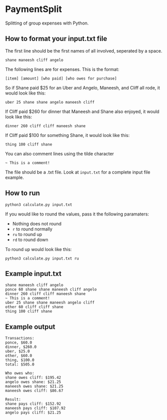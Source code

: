 # PaymentSplit
Splitting of group expenses with Python.

## How to format your input.txt file
The first line should be the first names of all involved, seperated by a space.
~~~~
shane maneesh cliff angelo
~~~~

The following lines are for expenses. This is the format:
~~~~
[item] [amount] [who paid] [who owes for purchase]
~~~~

So if Shane paid $25 for an Uber and Angelo, Maneesh, and Cliff all rode, it would look like this:
~~~~
uber 25 shane shane angelo maneesh cliff
~~~~

If Cliff paid $260 for dinner that Maneesh and Shane also enjoyed, it would look like this:
~~~~
dinner 260 cliff cliff maneesh shane
~~~~

If Cliff paid $100 for something Shane, it would look like this:
~~~~
thing 100 cliff shane
~~~~

You can also comment lines using the tilde character
~~~~
~ This is a comment!
~~~~

The file should be a .txt file. Look at `input.txt` for a complete input file example.


## How to run
~~~~
python3 calculate.py input.txt
~~~~

If you would like to round the values, pass it the following paramaters:
- Nothing does not round
- `r` to round normally
- `ru` to round up
- `rd` to round down

To round up would look like this:
~~~~
python3 calculate.py input.txt ru
~~~~

## Example input.txt
~~~~
shane maneesh cliff angelo
ponce 60 shane shane maneesh cliff angelo
dinner 260 cliff cliff maneesh shane 
~ This is a comment!
uber 25 shane shane maneesh angelo cliff 
other 60 cliff cliff shane
thing 100 cliff shane
~~~~

## Example output
~~~~
Transactions:
ponce, $60.0
dinner, $260.0
uber, $25.0
other, $60.0
thing, $100.0
total: $505.0

Who owes who:
shane owes cliff: $195.42
angelo owes shane: $21.25
maneesh owes shane: $21.25
maneesh owes cliff: $86.67

Result:
shane pays cliff: $152.92
maneesh pays cliff: $107.92
angelo pays cliff: $21.25
~~~~
